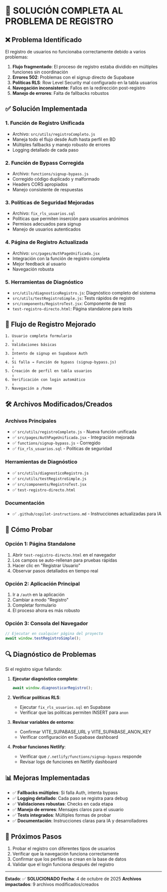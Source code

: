 # 🔧 SOLUCIÓN COMPLETA AL PROBLEMA DE REGISTRO

## ❌ Problema Identificado

El registro de usuarios no funcionaba correctamente debido a varios problemas:

1. **Flujo fragmentado**: El proceso de registro estaba dividido en múltiples funciones sin coordinación
2. **Errores 502**: Problemas con el signup directo de Supabase
3. **Políticas RLS**: Row Level Security mal configurado en la tabla usuarios
4. **Navegación inconsistente**: Fallos en la redirección post-registro
5. **Manejo de errores**: Falta de fallbacks robustos

## ✅ Solución Implementada

### 1. **Función de Registro Unificada**
- Archivo: `src/utils/registroCompleto.js`
- Maneja todo el flujo desde Auth hasta perfil en BD
- Múltiples fallbacks y manejo robusto de errores
- Logging detallado de cada paso

### 2. **Función de Bypass Corregida**
- Archivo: `functions/signup-bypass.js`
- Corregido código duplicado y malformado
- Headers CORS apropiados
- Manejo consistente de respuestas

### 3. **Políticas de Seguridad Mejoradas**
- Archivo: `fix_rls_usuarios.sql`
- Políticas que permiten inserción para usuarios anónimos
- Permisos adecuados para signup
- Manejo de usuarios autenticados

### 4. **Página de Registro Actualizada**
- Archivo: `src/pages/AuthPageUnificada.jsx`
- Integración con la función de registro completa
- Mejor feedback al usuario
- Navegación robusta

### 5. **Herramientas de Diagnóstico**
- `src/utils/diagnosticoRegistro.js`: Diagnóstico completo del sistema
- `src/utils/testRegistroSimple.js`: Tests rápidos de registro
- `src/components/RegistroTest.jsx`: Componente de test
- `test-registro-directo.html`: Página standalone para tests

## 🚀 Flujo de Registro Mejorado

```
1. Usuario completa formulario
   ↓
2. Validaciones básicas
   ↓
3. Intento de signup en Supabase Auth
   ↓
4. Si falla → Función de bypass (signup-bypass.js)
   ↓
5. Creación de perfil en tabla usuarios
   ↓
6. Verificación con login automático
   ↓
7. Navegación a /home
```

## 🛠️ Archivos Modificados/Creados

### Archivos Principales
- ✅ `src/utils/registroCompleto.js` - Nueva función unificada
- ✅ `src/pages/AuthPageUnificada.jsx` - Integración mejorada
- ✅ `functions/signup-bypass.js` - Corregido
- ✅ `fix_rls_usuarios.sql` - Políticas de seguridad

### Herramientas de Diagnóstico
- ✅ `src/utils/diagnosticoRegistro.js`
- ✅ `src/utils/testRegistroSimple.js`
- ✅ `src/components/RegistroTest.jsx`
- ✅ `test-registro-directo.html`

### Documentación
- ✅ `.github/copilot-instructions.md` - Instrucciones actualizadas para IA

## 🧪 Cómo Probar

### Opción 1: Página Standalone
1. Abrir `test-registro-directo.html` en el navegador
2. Los campos se auto-rellenan para pruebas rápidas
3. Hacer clic en "Registrar Usuario"
4. Observar pasos detallados en tiempo real

### Opción 2: Aplicación Principal
1. Ir a `/auth` en la aplicación
2. Cambiar a modo "Registro"
3. Completar formulario
4. El proceso ahora es más robusto

### Opción 3: Consola del Navegador
```javascript
// Ejecutar en cualquier página del proyecto
await window.testRegistroSimple();
```

## 🔍 Diagnóstico de Problemas

Si el registro sigue fallando:

1. **Ejecutar diagnóstico completo**:
   ```javascript
   await window.diagnosticarRegistro();
   ```

2. **Verificar políticas RLS**:
   - Ejecutar `fix_rls_usuarios.sql` en Supabase
   - Verificar que las políticas permiten INSERT para `anon`

3. **Revisar variables de entorno**:
   - Confirmar VITE_SUPABASE_URL y VITE_SUPABASE_ANON_KEY
   - Verificar configuración en Supabase dashboard

4. **Probar funciones Netlify**:
   - Verificar que `/.netlify/functions/signup-bypass` responde
   - Revisar logs de funciones en Netlify dashboard

## 📊 Mejoras Implementadas

- ✅ **Fallbacks múltiples**: Si falla Auth, intenta bypass
- ✅ **Logging detallado**: Cada paso se registra para debug
- ✅ **Validaciones robustas**: Checks en cada etapa
- ✅ **Manejo de errores**: Mensajes claros para el usuario
- ✅ **Tests integrados**: Múltiples formas de probar
- ✅ **Documentación**: Instrucciones claras para IA y desarrolladores

## 🎯 Próximos Pasos

1. Probar el registro con diferentes tipos de usuarios
2. Verificar que la navegación funciona correctamente
3. Confirmar que los perfiles se crean en la base de datos
4. Validar que el login funciona después del registro

---

**Estado**: ✅ **SOLUCIONADO**
**Fecha**: 4 de octubre de 2025
**Archivos impactados**: 9 archivos modificados/creados